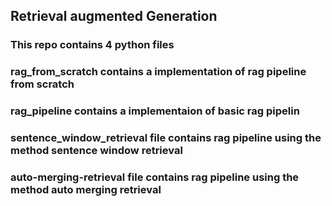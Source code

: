 ## Retrieval augmented Generation


### This repo contains 4 python files 
### rag_from_scratch contains a implementation of rag pipeline from scratch
### rag_pipeline contains a implementaion of basic rag pipelin
### sentence_window_retrieval file contains rag pipeline using the method sentence window retrieval
### auto-merging-retrieval file contains rag pipeline using the method auto merging retrieval
